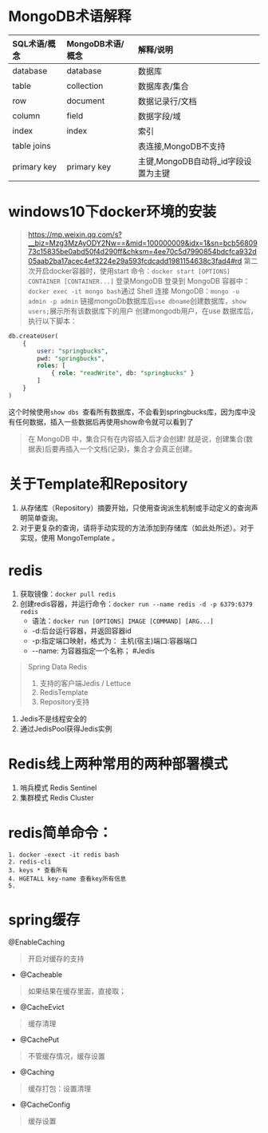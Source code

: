 # MongoDB术语解释
| SQL术语/概念 | MongoDB术语/概念 | 解释/说明                           |
| :----------- | :--------------- | :---------------------------------- |
| database     | database         | 数据库                              |
| table        | collection       | 数据库表/集合                       |
| row          | document         | 数据记录行/文档                     |
| column       | field            | 数据字段/域                         |
| index        | index            | 索引                                |
| table joins  |                  | 表连接,MongoDB不支持                |
| primary key  | primary key      | 主键,MongoDB自动将_id字段设置为主键 |
# windows10下docker环境的安装
> https://mp.weixin.qq.com/s?__biz=Mzg3MzAyODY2Nw==&mid=100000009&idx=1&sn=bcb5680973c15835be0abd50f4d290ff&chksm=4ee70c5d7990854bdcfca932d05aab2ba17acec4ef3224e29a593fcdcadd1981154638c3fad4#rd
>第二次开启docker容器时，使用start 命令：`docker start [OPTIONS] CONTAINER [CONTAINER...]`
>登录MongoDB 登录到 MongoDB 容器中： `docker exec -it mongo bash`通过 Shell 连接 MongoDB：`mongo -u admin -p admin`
> 链接mongoDb数据库后`use dbname`创建数据库，`show users;`展示所有该数据库下的用户
创建mongodb用户，在use 数据库后，执行以下脚本：
```sql
db.createUser(
	{
		user: "springbucks",
		pwd: "springbucks",
		roles: [
			{ role: "readWrite", db: "springbucks" }
		]
	}
)
```
这个时候使用`show dbs `查看所有数据库，不会看到springbucks库，因为库中没有任何数据，插入一些数据后再使用show命令就可以看到了
> 在 MongoDB 中，集合只有在内容插入后才会创建! 就是说，创建集合(数据表)后要再插入一个文档(记录)，集合才会真正创建。
# 关于Template和Repository
1. 从存储库（Repository）摘要开始，只使用查询派生机制或手动定义的查询声明简单查询。
2. 对于更复杂的查询，请将手动实现的方法添加到存储库（如此处所述）。对于实现，使用 MongoTemplate 。

# redis
1. 获取镜像：`docker pull redis`
2. 创建redis容器，并运行命令：`docker run --name redis -d -p 6379:6379 redis`
    - 语法：`docker run [OPTIONS] IMAGE [COMMAND] [ARG...]`
    - -d:后台运行容器，并返回容器id
    - -p:指定端口映射，格式为： 主机(宿主)端口:容器端口
    - --name: 为容器指定一个名称；
#Jedis
> Spring Data Redis 
>1. 支持的客户端Jedis / Lettuce
>2. RedisTemplate
>3. Repository支持
1. Jedis不是线程安全的
2. 通过JedisPool获得Jedis实例
# Redis线上两种常用的两种部署模式
1. 哨兵模式  Redis Sentinel
2. 集群模式 Redis Cluster
# redis简单命令：
    1. docker -exect -it redis bash
    2. redis-cli
    3. keys * 查看所有
    4. HGETALL key-name 查看key所有信息
    5. 
    
# spring缓存
@EnableCaching
> 开启对缓存的支持
- @Cacheable
> 如果结果在缓存里面，直接取；
- @CacheEvict
> 缓存清理
- @CachePut
> 不管缓存情况，缓存设置
- @Caching
> 缓存打包：设置清理
- @CacheConfig
> 缓存设置


 